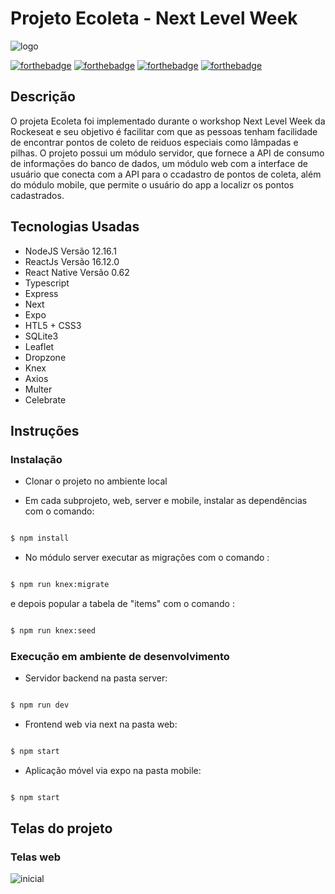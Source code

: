 # Projeto Ecoleta - Next Level Week
![logo](https://i.imgur.com/G5aG6xS.png)

[![forthebadge](https://forthebadge.com/images/badges/made-with-javascript.svg)](https://forthebadge.com)
[![forthebadge](https://forthebadge.com/images/badges/uses-html.svg)](https://forthebadge.com)
[![forthebadge](https://forthebadge.com/images/badges/uses-css.svg)](https://forthebadge.com)
[![forthebadge](https://forthebadge.com/images/badges/built-with-love.svg)](https://forthebadge.com)

## Descrição
O projeta Ecoleta foi implementado durante o workshop Next Level Week da Rockeseat e seu objetivo é facilitar com que as pessoas tenham facilidade de encontrar pontos de coleto de reiduos especiais como lâmpadas e pilhas.
O projeto possui um módulo servidor, que fornece a API de consumo de informações do banco de dados, um módulo web com a interface de usuário que conecta com a API para o ccadastro de pontos de coleta, além do módulo mobile, que permite o usuário do app a localizr os pontos cadastrados.

## Tecnologias Usadas
- NodeJS Versão 12.16.1 
- ReactJs Versão 16.12.0
- React Native Versão 0.62
- Typescript
- Express
- Next 
- Expo
- HTL5 + CSS3
- SQLite3
- Leaflet
- Dropzone
- Knex
- Axios
- Multer
- Celebrate

## Instruções
### Instalação

- Clonar o projeto no ambiente local

- Em cada subprojeto, web, server e mobile, instalar as dependências com o comando:
```bash

$ npm install
```
- No módulo server executar as migrações com o comando :
```bash

$ npm run knex:migrate
```
e depois popular a tabela de "items" com o comando :
```bash

$ npm run knex:seed
```
### Execução em ambiente de desenvolvimento

- Servidor backend na pasta server:
```bash

$ npm run dev
```

- Frontend web via next na pasta web:
```bash

$ npm start
```

- Aplicação móvel via expo na pasta mobile:
```bash

$ npm start
```


## Telas do projeto
### Telas web

![inicial](https://i.imgur.com/fwXbks1.png)
